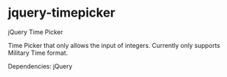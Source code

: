 # jquery-timepicker
jQuery Time Picker

Time Picker that only allows the input of integers.
Currently only supports Military Time format.

Dependencies: jQuery
